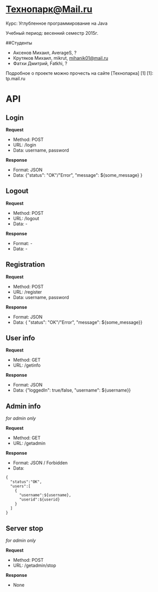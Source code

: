 Технопарк@Mail.ru
============
Курс: Углубленное программирование на Java

Учебный период: весенний семестр 2015г.

##Студенты
* Аксенов Михаил, AverageS, ?
* Крутяков Михаил, mikrut, mihanik01@mail.ru
* Фатхи Дмитрий, Fatkhi, ?

Подробное о проекте можно прочесть на сайте [Технопарка] [1]
[1]: tp.mail.ru

# API

## Login

**Request**
* Method: POST
* URL: /login
* Data: username, password

**Response**
* Format: JSON
* Data: {"status": "OK"/"Error", "message": ${some_message} }

## Logout

**Request**
* Method: POST
* URL: /logout
* Data: -

**Response**
* Format: -
* Data: -

## Registration

**Request**
* Method: POST
* URL: /register
* Data: username, password

**Response**
* Format: JSON
* Data: { "status": "OK"/"Error", "message": ${some_message}}

## User info

**Request**
* Method: GET
* URL: /getinfo

**Response**
* Format: JSON
* Data: {"loggedIn": true/false, "username": ${username}}

## Admin info
_for admin only_

**Request**
* Method: GET
* URL: /getadmin

**Response**
* Format: JSON / Forbidden
* Data:
```
{
  "status":"OK",
  "users":[
    {
      "username":${username},
      "userid":${userid}
    }
  ]
}
```

## Server stop
_for admin only_

**Request**
* Method: POST
* URL: /getadmin/stop

**Response**
* None
